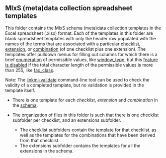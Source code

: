 ## MIxS (meta)data collection spreadsheet templates

This folder contains the MIxS schema (meta)data collection templates in the Excel spreadsheet (.xlsx) format. Each of the templates in this folder are blank spreadsheet templates with only the header row populated with the names of the terms that are associated with a particular [checklist](https://sujaypatil96.github.io/mixs/#checklists), [extension](https://sujaypatil96.github.io/mixs/#extensions), or [combination](https://sujaypatil96.github.io/mixs/combinations/) (of one checklist plus one extension). The templates offer pulldown menus for filling out columns for which there is a brief [enumeration](https://sujaypatil96.github.io/mixs/enumerations/) of permissible values, like [window_type](https://sujaypatil96.github.io/mixs/0000856/), but this [feature is disabled](https://linkml.io/linkml/generators/excel.html) if the total character length of the permissible values is more than 255, like [fao_class](https://sujaypatil96.github.io/mixs/0001083/).

Note: The [linkml-validate](https://linkml.io/linkml/data/validating-data.html#the-linkml-validate-cli) command-line tool can be used to check the validity of a completed template, but no validation is provided in the template itself.

* There is one template for each *checklist*, *extension* and *combination* in the [schema](src/mixs/schema/mixs.yaml).

* The organization of files in this folder is such that there is one checklist subfolder per checklist, and an extensions subfolder.
  * The checklist subfolders contain the template for that checklist, as well as the templates for the combinations that have been derived from that checklist. 
  * The extensions subfolder contains the templates for all the extensions in the schema.
